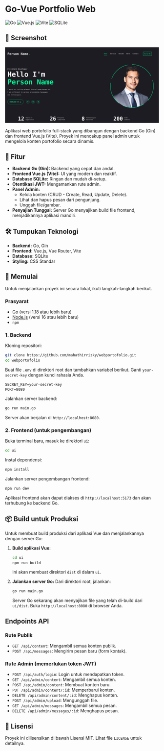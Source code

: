 # Go-Vue Portfolio Web

![Go](https://img.shields.io/badge/Go-00ADD8?style=for-the-badge&logo=go&logoColor=white)
![Vue.js](https://img.shields.io/badge/Vue.js-35495E?style=for-the-badge&logo=vue.js&logoColor=4FC08D)
![Vite](https://img.shields.io/badge/Vite-B73BFE?style=for-the-badge&logo=vite&logoColor=FFD62E)
![SQLite](https://img.shields.io/badge/SQLite-07405E?style=for-the-badge&logo=sqlite&logoColor=white)

## 📸 Screenshot

![Screenshot](screenshots/ss.jpeg)


Aplikasi web portofolio full-stack yang dibangun dengan backend Go (Gin) dan frontend Vue.js (Vite). Proyek ini mencakup panel admin untuk mengelola konten portofolio secara dinamis.

## 🌟 Fitur

- **Backend Go (Gin):** Backend yang cepat dan andal.
- **Frontend Vue.js (Vite):** UI yang modern dan reaktif.
- **Database SQLite:** Ringan dan mudah di-setup.
- **Otentikasi JWT:** Mengamankan rute admin.
- **Panel Admin:**
  - Kelola konten (CRUD - Create, Read, Update, Delete).
  - Lihat dan hapus pesan dari pengunjung.
  - Unggah file/gambar.
- **Penyajian Tunggal:** Server Go menyajikan build file frontend, menjadikannya aplikasi mandiri.

## 🛠️ Tumpukan Teknologi

- **Backend:** Go, Gin
- **Frontend:** Vue.js, Vue Router, Vite
- **Database:** SQLite
- **Styling:** CSS Standar

## 🚀 Memulai

Untuk menjalankan proyek ini secara lokal, ikuti langkah-langkah berikut.

### Prasyarat

- [Go](https://golang.org/doc/install) (versi 1.18 atau lebih baru)
- [Node.js](https://nodejs.org/en/download/) (versi 16 atau lebih baru)
- `npm`

### 1. Backend

Kloning repositori:
```bash
git clone https://github.com/mahathirrizky/webportofolio.git
cd webportofolio
```

Buat file `.env` di direktori root dan tambahkan variabel berikut. Ganti `your-secret-key` dengan kunci rahasia Anda.
```
SECRET_KEY=your-secret-key
PORT=8080
```

Jalankan server backend:
```bash
go run main.go
```
Server akan berjalan di `http://localhost:8080`.

### 2. Frontend (untuk pengembangan)

Buka terminal baru, masuk ke direktori `ui`:
```bash
cd ui
```

Instal dependensi:
```bash
npm install
```

Jalankan server pengembangan frontend:
```bash
npm run dev
```
Aplikasi frontend akan dapat diakses di `http://localhost:5173` dan akan terhubung ke backend Go.

## 📦 Build untuk Produksi

Untuk membuat build produksi dari aplikasi Vue dan menjalankannya dengan server Go:

1.  **Build aplikasi Vue:**
    ```bash
    cd ui
    npm run build
    ```
    Ini akan membuat direktori `dist` di dalam `ui`.

2.  **Jalankan server Go:**
    Dari direktori root, jalankan:
    ```bash
    go run main.go
    ```
    Server Go sekarang akan menyajikan file yang telah di-build dari `ui/dist`. Buka `http://localhost:8080` di browser Anda.

## Endpoints API

### Rute Publik
- `GET /api/content`: Mengambil semua konten publik.
- `POST /api/messages`: Mengirim pesan baru (form kontak).

### Rute Admin (memerlukan token JWT)
- `POST /api/auth/login`: Login untuk mendapatkan token.
- `GET /api/admin/content`: Mengambil semua konten.
- `POST /api/admin/content`: Membuat konten baru.
- `PUT /api/admin/content/:id`: Memperbarui konten.
- `DELETE /api/admin/content/:id`: Menghapus konten.
- `POST /api/admin/upload`: Mengunggah file.
- `GET /api/admin/messages`: Mengambil semua pesan.
- `DELETE /api/admin/messages/:id`: Menghapus pesan.

## 📄 Lisensi

Proyek ini dilisensikan di bawah Lisensi MIT. Lihat file `LICENSE` untuk detailnya.
